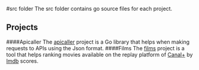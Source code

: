 #src folder
The src folder contains go source files for each project.

## Projects
####Apicaller
The [apicaller](https://github.com/TTalex/Go/tree/master/src/apicaller) project is a Go library that helps when making requests to APIs using the Json format.
####Films
The [films](https://github.com/TTalex/Go/tree/master/src/films) project is a tool that helps ranking movies available on the replay platform of [Canal+](http://replay.mycanal.fr/cplus/selection) by [Imdb](http://imdb.com) scores.


